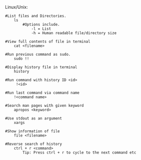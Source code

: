 Linux/Unix:

	#List files and Directories.
		ls
			#Options include.
				-l = List
				-h = Human readable file/directory size
	
	#View full contents of file in terminal
		cat <filename>

	#Run previous command as sudo.
		sudo !!

	#Display history file in terminal
		history

	#Run command with history ID <id>
		 !<id>

	#Run last command via command name
		!<command name>

	#Search man pages with given keyword
		apropos <keyword>

	#Use stdout as an argument
		xargs

	#Show information of file
		file <filename>

	#Reverse search of history
		ctrl + r <command>
			Tip: Press ctrl + r to cycle to the next command etc



